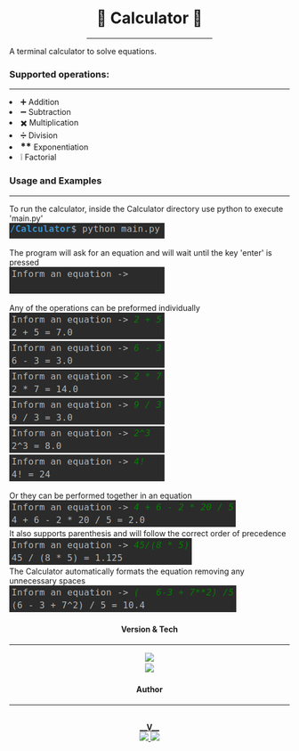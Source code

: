 <div align="center">
    <h1>🧮 Calculator 🧮</h1>
    <hr width="45%">
</div>

<p>A terminal calculator to solve equations. </p>
<div>
    <h3>Supported operations:</h3>
    <hr>
    <li>➕ Addition </li>
    <li>➖ Subtraction</li>
    <li>✖️ Multiplication</li>
    <li>➗ Division</li>
    <li><b style="font-size: 125%"> ** </b> Exponentiation</li>
    <li>❕ Factorial</li>
</div>
<div>
    <h3>Usage and Examples</h3>
    <hr>
    <p>
        To run the calculator, inside the Calculator directory use python to execute 'main.py'</br>
        <img src=".Screenshots/ex0.png"> </br>
    </p>
    <p>
        The program  will ask for an equation and will wait until the key 'enter' is pressed </br>
        <img src=".Screenshots/ex00.png">
    </p>
    <p>
        Any of the operations can be preformed individually </br>
        <img src=".Screenshots/ex1.png">
        <img src=".Screenshots/ex2.png"></br>
        <img src=".Screenshots/ex3.png">
        <img src=".Screenshots/ex4.png"></br>
        <img src=".Screenshots/ex6.png">
        <img src=".Screenshots/ex7.png">
    </p>
    <p>
        Or they can be performed together in an equation </br>
        <img src=".Screenshots/ex8.png"></br>
        It also supports parenthesis and will follow the correct order of precedence</br>
        <img src=".Screenshots/ex9.png"></br>
        The Calculator automatically formats the equation removing any unnecessary spaces</br>
        <img src=".Screenshots/ex10.png">
    </p>
</div>
<div align="center">
    <h4>Version & Tech</h4>
    <hr>
    <img src="https://img.shields.io/badge/version-v%201.02-blueviolet"></br>
    <a href="https://www.python.org/downloads/">
        <img src="https://img.shields.io/badge/Python 3-3776AB?style=for-the-badge&logo=python&logoColor=white">
    </a>
</div>
<div align="center">
    <h4>Author</h4>
    <hr>
    <a href="https://github.com/VitorioValer">
        <img style="border-radius: 50%;" src="https://avatars.githubusercontent.com/u/82197650?s=400&u=6ad826279ad63feee1609b0eca16b47dad344cc3&v=4" width="100px;" alt=""/>
        </br>
        <b>__V__</b>
    </a>
    </br>
    <a href="https://www.linkedin.com/in/vit%C3%B3rio-valer-b752b6209/">
        <img src="https://img.shields.io/badge/-Vitorio-blue?style=flat-square&logo=Linkedin&logoColor=white">
    </a>
    <a href="mailto:vitoriovaler@gmail.com">
        <img src="https://img.shields.io/badge/-vitoriovaler@gmail.com-c14438?style=flat-square&logo=Gmail&logoColor=white">
    </a>
</div>

